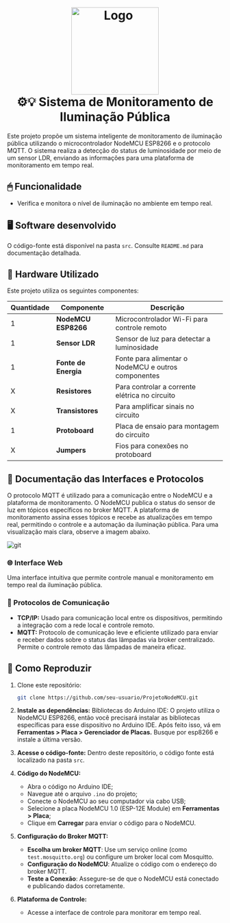 <h1 align="center" id="project_name">
  <img src="https://github.com/user-attachments/assets/b2d46483-62ba-4f6b-a25e-000a550c525e" alt="Logo" width="204px">
  <br>
  ⚙💡 Sistema de Monitoramento de Iluminação Pública  
  <br> 
</h1>

Este projeto propõe um sistema inteligente de monitoramento de iluminação pública utilizando o microcontrolador NodeMCU ESP8266 e o protocolo MQTT. O sistema realiza a detecção do status de luminosidade por meio de um sensor LDR, enviando as informações para uma plataforma de monitoramento em tempo real.

## 🖱 Funcionalidade

- Verifica e monitora o nível de iluminação no ambiente em tempo real.

## 🖥 Software desenvolvido

O código-fonte está disponível na pasta `src`. Consulte `README.md` para documentação detalhada.

## 🔌 Hardware Utilizado

Este projeto utiliza os seguintes componentes:

| Quantidade | Componente          | Descrição                                     |
|------------|---------------------|-----------------------------------------------|
| 1          | **NodeMCU ESP8266** | Microcontrolador Wi-Fi para controle remoto   |
| 1          | **Sensor LDR**      | Sensor de luz para detectar a luminosidade    |
| 1          | **Fonte de Energia**| Fonte para alimentar o NodeMCU e outros componentes |
| X          | **Resistores**      | Para controlar a corrente elétrica no circuito|
| X          | **Transistores**    | Para amplificar sinais no circuito            |
| 1          | **Protoboard**      | Placa de ensaio para montagem do circuito     |
| X          | **Jumpers**         | Fios para conexões no protoboard              |

## 📁 Documentação das Interfaces e Protocolos

O protocolo MQTT é utilizado para a comunicação entre o NodeMCU e a plataforma de monitoramento. O NodeMCU publica o status do sensor de luz em tópicos específicos no broker MQTT. A plataforma de monitoramento assina esses tópicos e recebe as atualizações em tempo real, permitindo o controle e a automação da iluminação pública. Para uma visualização mais clara, observe a imagem abaixo.

![git](https://github.com/user-attachments/assets/de293ae1-0022-4b80-975a-39c907cad013)

### 🌐 Interface Web

Uma interface intuitiva que permite controle manual e monitoramento em tempo real da iluminação pública.

### 📡 Protocolos de Comunicação

- **TCP/IP:** Usado para comunicação local entre os dispositivos, permitindo a integração com a rede local e controle remoto.
- **MQTT:** Protocolo de comunicação leve e eficiente utilizado para enviar e receber dados sobre o status das lâmpadas via broker centralizado. Permite o controle remoto das lâmpadas de maneira eficaz.

## 📌 Como Reproduzir

1. Clone este repositório:
    ```sh
    git clone https://github.com/seu-usuario/ProjetoNodeMCU.git
    ```

2. **Instale as dependências:** Bibliotecas do Arduino IDE: O projeto utiliza o NodeMCU ESP8266, então você precisará instalar as bibliotecas específicas para esse dispositivo no Arduino IDE. Após feito isso, vá em **Ferramentas > Placa > Gerenciador de Placas.** Busque por esp8266 e instale a última versão.

3. **Acesse o código-fonte:** Dentro deste repositório, o código fonte está localizado na pasta `src`.

4. **Código do NodeMCU:**
    - Abra o código no Arduino IDE;
    - Navegue até o arquivo `.ino` do projeto;
    - Conecte o NodeMCU ao seu computador via cabo USB;
    - Selecione a placa NodeMCU 1.0 (ESP-12E Module) em **Ferramentas > Placa**;
    - Clique em **Carregar** para enviar o código para o NodeMCU.

5. **Configuração do Broker MQTT:**
  

    - **Escolha um broker MQTT**: Use um serviço online (como `test.mosquitto.org`) ou configure um broker local com Mosquitto.
    - **Configuração do NodeMCU**: Atualize o código com o endereço do broker MQTT.
    - **Teste a Conexão**: Assegure-se de que o NodeMCU está conectado e publicando dados corretamente.

6. **Plataforma de Controle:**
    - Acesse a interface de controle para monitorar em tempo real.
